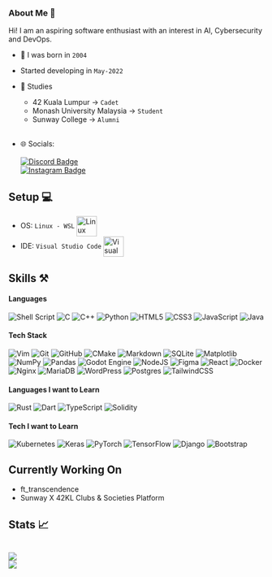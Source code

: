 ### About Me 👋

Hi! I am an aspiring software enthusiast with an interest in AI, Cybersecurity and DevOps.

- 🎂 I was born in `2004`
- Started developing in `May-2022`
  <br>
- 📖 Studies
  - 42 Kuala Lumpur -> `Cadet` 
  - Monash University Malaysia -> `Student`
  -  Sunway College -> `Alumni`
  <br>
  
- 🌐 Socials:
  <br>
  <br>
  <a href="https://www.discordapp.com/users/631528423931510794">
    <img src="https://img.shields.io/badge/Discord-5865F2.svg?style=for-the-badge&logo=Discord&logoColor=white" alt="Discord Badge"/>
  </a>
  <br>
  <a href="https://www.instagram.com/legit_laian/">
    <img src="https://img.shields.io/badge/Instagram-E4405F.svg?style=for-the-badge&logo=Instagram&logoColor=white" alt="Instagram Badge"/>
  </a>
  
## Setup 💻
  - OS: `Linux - WSL` <img align="center" src="https://cdn.jsdelivr.net/gh/devicons/devicon/icons/linux/linux-original.svg" title="Linux" alt="Linux" width="40" height="40"/>&nbsp;
    <br>
  - IDE: `Visual Studio Code` <img align="center" src="https://cdn.jsdelivr.net/gh/devicons/devicon/icons/vscode/vscode-original.svg" title="Visual Studio Code" alt="Visual Studio Code" width="40" height="40"/>
    <br>
## Skills ⚒️

#### Languages

![Shell Script](https://img.shields.io/badge/shell_script-%23121011.svg?style=for-the-badge&logo=gnu-bash&logoColor=white)
![C](https://img.shields.io/badge/c-%2300599C.svg?style=for-the-badge&logo=c&logoColor=white)
![C++](https://img.shields.io/badge/c++-%2300599C.svg?style=for-the-badge&logo=c%2B%2B&logoColor=white)
![Python](https://img.shields.io/badge/python-3670A0?style=for-the-badge&logo=python&logoColor=ffdd54)
![HTML5](https://img.shields.io/badge/html5-%23E34F26.svg?style=for-the-badge&logo=html5&logoColor=white)
![CSS3](https://img.shields.io/badge/css3-%231572B6.svg?style=for-the-badge&logo=css3&logoColor=white)
![JavaScript](https://img.shields.io/badge/javascript-%23323330.svg?style=for-the-badge&logo=javascript&logoColor=%23F7DF1E)
![Java](https://img.shields.io/badge/java-%23ED8B00.svg?style=for-the-badge&logo=openjdk&logoColor=white)

#### Tech Stack

![Vim](https://img.shields.io/badge/VIM-%2311AB00.svg?style=for-the-badge&logo=vim&logoColor=white)
![Git](https://img.shields.io/badge/git-%23F05033.svg?style=for-the-badge&logo=git&logoColor=white)
![GitHub](https://img.shields.io/badge/github-%23121011.svg?style=for-the-badge&logo=github&logoColor=white)
![CMake](https://img.shields.io/badge/CMake-%23008FBA.svg?style=for-the-badge&logo=cmake&logoColor=white)
![Markdown](https://img.shields.io/badge/markdown-%23000000.svg?style=for-the-badge&logo=markdown&logoColor=white)
![SQLite](https://img.shields.io/badge/sqlite-%2307405e.svg?style=for-the-badge&logo=sqlite&logoColor=white)
![Matplotlib](https://img.shields.io/badge/Matplotlib-%23ffffff.svg?style=for-the-badge&logo=Matplotlib&logoColor=black)
![NumPy](https://img.shields.io/badge/numpy-%23013243.svg?style=for-the-badge&logo=numpy&logoColor=white)
![Pandas](https://img.shields.io/badge/pandas-%23150458.svg?style=for-the-badge&logo=pandas&logoColor=white)
![Godot Engine](https://img.shields.io/badge/GODOT-%23FFFFFF.svg?style=for-the-badge&logo=godot-engine)
![NodeJS](https://img.shields.io/badge/node.js-6DA55F?style=for-the-badge&logo=node.js&logoColor=white)
![Figma](https://img.shields.io/badge/figma-%23F24E1E.svg?style=for-the-badge&logo=figma&logoColor=white)
![React](https://img.shields.io/badge/react-%2320232a.svg?style=for-the-badge&logo=react&logoColor=%2361DAFB)
![Docker](https://img.shields.io/badge/docker-%230db7ed.svg?style=for-the-badge&logo=docker&logoColor=white)
![Nginx](https://img.shields.io/badge/nginx-%23009639.svg?style=for-the-badge&logo=nginx&logoColor=white)
![MariaDB](https://img.shields.io/badge/MariaDB-003545?style=for-the-badge&logo=mariadb&logoColor=white)
![WordPress](https://img.shields.io/badge/WordPress-%23117AC9.svg?style=for-the-badge&logo=WordPress&logoColor=white)
![Postgres](https://img.shields.io/badge/postgres-%23316192.svg?style=for-the-badge&logo=postgresql&logoColor=white)
![TailwindCSS](https://img.shields.io/badge/tailwindcss-%2338B2AC.svg?style=for-the-badge&logo=tailwind-css&logoColor=white)

#### Languages I want to Learn

![Rust](https://img.shields.io/badge/rust-%23000000.svg?style=for-the-badge&logo=rust&logoColor=white)
![Dart](https://img.shields.io/badge/dart-%230175C2.svg?style=for-the-badge&logo=dart&logoColor=white)
![TypeScript](https://img.shields.io/badge/typescript-%23007ACC.svg?style=for-the-badge&logo=typescript&logoColor=white)
![Solidity](https://img.shields.io/badge/Solidity-%23363636.svg?style=for-the-badge&logo=solidity&logoColor=white)

#### Tech I want to Learn

![Kubernetes](https://img.shields.io/badge/kubernetes-%23326ce5.svg?style=for-the-badge&logo=kubernetes&logoColor=white)
![Keras](https://img.shields.io/badge/Keras-%23D00000.svg?style=for-the-badge&logo=Keras&logoColor=white)
![PyTorch](https://img.shields.io/badge/PyTorch-%23EE4C2C.svg?style=for-the-badge&logo=PyTorch&logoColor=white)
![TensorFlow](https://img.shields.io/badge/TensorFlow-%23FF6F00.svg?style=for-the-badge&logo=TensorFlow&logoColor=white)
![Django](https://img.shields.io/badge/django-%23092E20.svg?style=for-the-badge&logo=django&logoColor=white)
![Bootstrap](https://img.shields.io/badge/bootstrap-%238511FA.svg?style=for-the-badge&logo=bootstrap&logoColor=white)

## Currently Working On
- ft_transcendence
- Sunway X 42KL Clubs & Societies Platform

## Stats 📈
<div>
<!--   <img align="center" src="https://github-readme-stats.vercel.app/api?username=LaiAnTan&theme=dark">
  <br>
  <img align="center" src="https://github-readme-stats.vercel.app/api/top-langs/?username=LaiAnTan&layout=compact&theme=dark&hide=Roff,Makefile"> -->
  <br>
  <img align="center" src="https://github-readme-stats.vercel.app/api/wakatime?username=LaiAnTan&layout=compact&theme=dark&hide=Git%20Config,Makefile,Objective-C,Markdown,JSON,Roff,Text,Other,Ezhil,">
  <br>
  <img align="center" src="https://streak-stats.demolab.com/?user=LaiAnTan&theme=dark">
<div>
